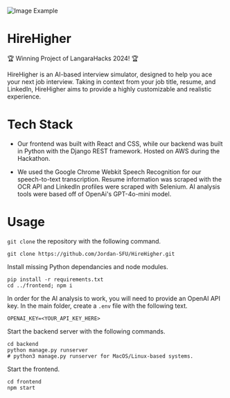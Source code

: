 ![Image Example](./frontend/src/styles/images/Example.gif)

# HireHigher

🏆 Winning Project of LangaraHacks 2024! 🏆

HireHigher is an AI-based interview simulator, designed to help you ace your next job interview. Taking in context from your job title, resume, and LinkedIn, HireHigher aims to provide a highly customizable and realistic experience.

# Tech Stack

- Our frontend was built with React and CSS, while our backend was built in Python with the Django REST framework. Hosted on AWS during the Hackathon.

- We used the Google Chrome Webkit Speech Recognition for our speech-to-text transcription. Resume information was scraped with the OCR API and LinkedIn profiles were scraped with Selenium. AI analysis tools were based off of OpenAi's GPT-4o-mini model.

# Usage

```git clone``` the repository with the following command.

```
git clone https://github.com/Jordan-SFU/HireHigher.git
```

Install missing Python dependancies and node modules.

```
pip install -r requirements.txt
cd ../frontend; npm i
```

In order for the AI analysis to work, you will need to provide an OpenAI API key. In the main folder, create a ```.env``` file with the following text.

```
OPENAI_KEY=<YOUR_API_KEY_HERE>
```

Start the backend server with the following commands.

```
cd backend
python manage.py runserver
# python3 manage.py runserver for MacOS/Linux-based systems.
```

Start the frontend.

```
cd frontend
npm start
```
